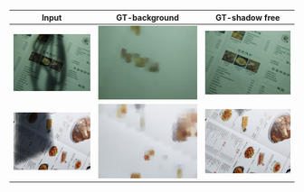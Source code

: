 |Input|GT-background|GT-shadow free|
|----|----|----|
|![input](./rdd1.jpg)|![input](./rdd2.jpg)|![input](./rdd3.jpg)|
|![input](./rdd4.jpg)|![input](./rdd5.jpg)|![input](./rdd6.jpg)|

